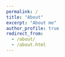 ```yaml
---
permalink: /
title: "About"
excerpt: "About me"
author_profile: true
redirect_from:
  - /about/
  - /about.html
---
```

